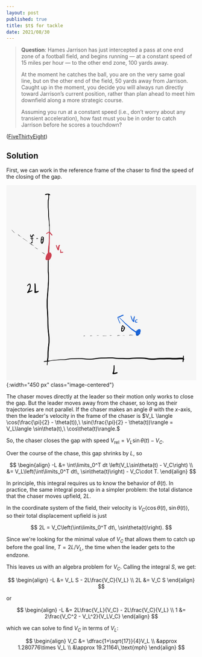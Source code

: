 ```yaml
---
layout: post
published: true
title: $t$ for tackle
date: 2021/08/30
---
```


>**Question**: Hames Jarrison has just intercepted a pass at one end zone of a football field, and begins running — at a constant speed of $15$ miles per hour — to the other end zone, $100$ yards away.
>
>At the moment he catches the ball, you are on the very same goal line, but on the other end of the field, $50$ yards away from Jarrison. Caught up in the moment, you decide you will always run directly toward Jarrison’s current position, rather than plan ahead to meet him downfield along a more strategic course.
>
>Assuming you run at a constant speed (i.e., don’t worry about any transient acceleration), how fast must you be in order to catch Jarrison before he scores a touchdown?

<!--more-->

([FiveThirtyEight](https://fivethirtyeight.com/features/can-you-draft-a-riddler-fantasy-football-dream-team/))

## Solution

First, we can work in the reference frame of the chaser to find the speed of the closing of the gap.

![](/img/2021-08-30-chase-diagram.png){:width="450 px" class="image-centered"}

The chaser moves directly at the leader so their motion only works to close the gap. But the leader moves away from the chaser, so long as their trajectories are not parallel. If the chaser makes an angle $\theta$ with the $x$-axis, then the leader's velocity in the frame of the chaser is $V_L \langle \cos(\frac{\pi}{2} - \theta(t)),\ \sin(\frac{\pi}{2} - \theta(t))\rangle = V_L\langle \sin\theta(t),\ \cos\theta(t)\rangle.$ 

So, the chaser closes the gap with speed $V_\text{rel} = V_L\sin\theta(t) - V_C.$

Over the course of the chase, this gap shrinks by $L,$ so

$$
\begin{align}
-L &= \int\limits_0^T dt \left(V_L\sin\theta(t) - V_C\right) \\
&= V_L\left(\int\limits_0^T dt\, \sin\theta(t)\right) - V_C\cdot T.
\end{align}
$$

In principle, this integral requires us to know the behavior of $\theta(t).$ In practice, the same integral pops up in a simpler problem: the total distance that the chaser moves upfield, $2L.$ 

In the coordinate system of the field, their velocity is $V_C\langle \cos\theta(t),\ \sin\theta(t)\rangle,$ so their total displacement upfield is just

$$
2L = V_C\left(\int\limits_0^T dt\, \sin\theta(t)\right).
$$

Since we're looking for the minimal value of $V_C$ that allows them to catch up before the goal line, $T = 2L/V_L,$ the time when the leader gets to the endzone.

This leaves us with an algebra problem for $V_C$. Calling the integral $S,$ we get:

$$
\begin{align}
-L &=  V_L S - 2L\frac{V_C}{V_L} \\
2L &= V_C S
\end{align}
$$

or

$$
\begin{align}
-L &= 2L\frac{V_L}{V_C} - 2L\frac{V_C}{V_L} \\
1 &= 2\frac{V_C^2 - V_L^2}{V_LV_C}
\end{align}
$$

which we can solve to find $V_C$ in terms of $V_L$:

$$
\begin{align}
V_C &= \dfrac{1+\sqrt{17}}{4}V_L \\
&approx 1.280776\times V_L \\
&\approx 19.21164\,\text{mph}
\end{align}
$$

<br>
